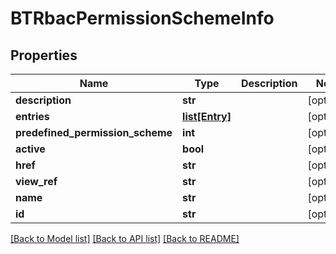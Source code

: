 # BTRbacPermissionSchemeInfo

## Properties
Name | Type | Description | Notes
------------ | ------------- | ------------- | -------------
**description** | **str** |  | [optional] 
**entries** | [**list[Entry]**](Entry.md) |  | [optional] 
**predefined_permission_scheme** | **int** |  | [optional] 
**active** | **bool** |  | [optional] 
**href** | **str** |  | [optional] 
**view_ref** | **str** |  | [optional] 
**name** | **str** |  | [optional] 
**id** | **str** |  | [optional] 

[[Back to Model list]](../README.md#documentation-for-models) [[Back to API list]](../README.md#documentation-for-api-endpoints) [[Back to README]](../README.md)


